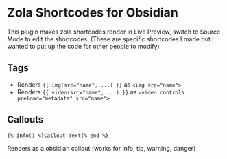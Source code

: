 # Zola Shortcodes for Obsidian

This plugin makes zola shortcodes render in Live Preview, switch to Source Mode to edit the shortcodes.
(These are specific shortcodes I made but I wanted to put up the code for other people to modify)

## Tags
- Renders `{{ img(src="name", ...) }}` as `<img src="name">`
- Renders `{{ video(src="name", ...) }}` as `<video controls preload="metadata" src="name">`

## Callouts 
```
{% info() %}Callout Text{% end %} 
```
Renders as a obsidian callout (works for info, tip, warning, danger)
